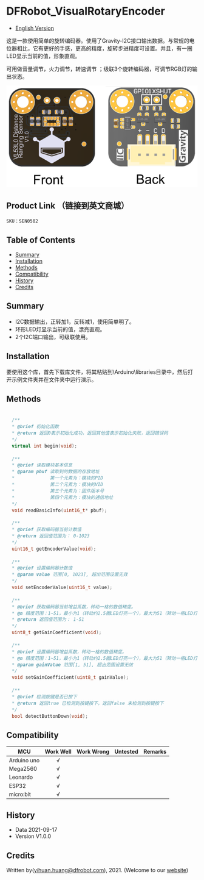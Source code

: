 # DFRobot_VisualRotaryEncoder
* [English Version](./README.md)

这是一款使用简单的旋转编码器。使用了Gravity-I2C接口输出数据。与常规的电位器相比，它有更好的手感，更高的精度，旋转步进精度可设置。并且，有一圈LED显示当前的值，形象直观。

可用做音量调节，火力调节，转速调节 ；级联3个旋转编码器，可调节RGB灯的输出状态。

![正反面svg效果图](https://github.com/ouki-wang/DFRobot_Sensor/raw/master/resources/images/SEN0245svg1.png)


## Product Link （链接到英文商城）
    SKU：SEN0502


## Table of Contents

* [Summary](#summary)
* [Installation](#installation)
* [Methods](#methods)
* [Compatibility](#compatibility)
* [History](#history)
* [Credits](#credits)


## Summary

* I2C数据输出，正转加1，反转减1，使用简单明了。<br>
* 环形LED灯显示当前的值，漂亮直观。<br>
* 2个I2C端口输出，可级联使用。<br>


## Installation

要使用这个库，首先下载库文件，将其粘贴到\Arduino\libraries目录中，然后打开示例文件夹并在文件夹中运行演示。


## Methods

```C++

  /**
  * @brief 初始化函数
  * @return 返回0表示初始化成功，返回其他值表示初始化失败，返回错误码
  */
  virtual int begin(void);

  /**
  * @brief 读取模块基本信息
  * @param pbuf 读取到的数据的存放地址
  *             第一个元素为：模块的PID
  *             第二个元素为：模块的VID
  *             第三个元素为：固件版本号
  *             第四个元素为：模块的通信地址
  */
  void readBasicInfo(uint16_t* pbuf);

  /**
  * @brief 获取编码器当前计数值
  * @return 返回值范围为： 0-1023
  */
  uint16_t getEncoderValue(void);

  /**
  * @brief 设置编码器计数值
  * @param value 范围[0, 1023], 超出范围设置无效
  */
  void setEncoderValue(uint16_t value);

  /**
  * @brief 获取编码器当前增益系数，转动一格的数值精度。
  * @n 精度范围：1~51，最小为1（转动约2.5圈LED灯亮一个），最大为51（转动一格LED灯就亮起一个）。
  * @return 返回值范围为： 1-51
  */
  uint8_t getGainCoefficient(void);

  /**
  * @brief 设置编码器增益系数，转动一格的数值精度。
  * @n 精度范围：1~51，最小为1（转动约2.5圈LED灯亮一个），最大为51（转动一格LED灯就亮起一个）。
  * @param gainValue 范围[1, 51], 超出范围设置无效
  */
  void setGainCoefficient(uint8_t gainValue);

  /**
  * @brief 检测按键是否已按下
  * @return 返回true 已检测到按键按下，返回false 未检测到按键按下
  */
  bool detectButtonDown(void);

```


## Compatibility

MCU                | Work Well    | Work Wrong   | Untested    | Remarks
------------------ | :----------: | :----------: | :---------: | -----
Arduino uno        |      √       |              |             | 
Mega2560        |      √       |              |             | 
Leonardo        |      √       |              |             | 
ESP32        |      √       |              |             | 
micro:bit        |      √       |              |             | 


## History

- Data 2021-09-17
- Version V1.0.0


## Credits

Written by(yihuan.huang@dfrobot.com), 2021. (Welcome to our [website](https://www.dfrobot.com/))

